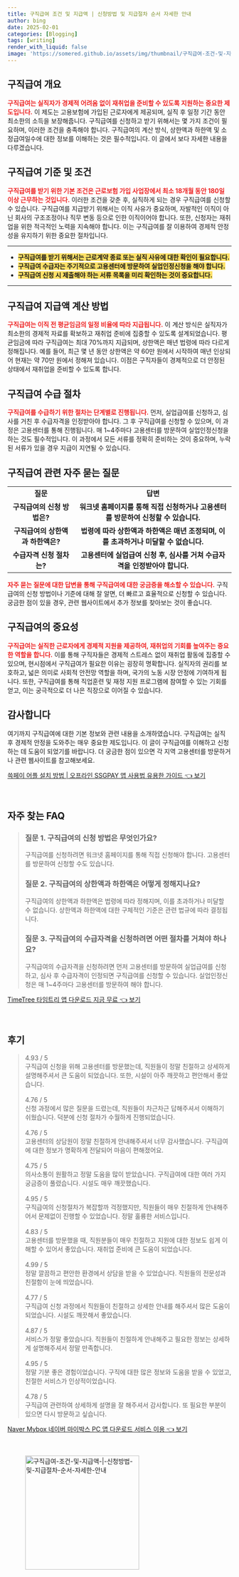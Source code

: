 ```yaml
---
title: 구직급여 조건 및 지급액 | 신청방법 및 지급절차 순서 자세한 안내
author: bing
date: 2025-02-01
categories: [Blogging]
tags: [writing]
render_with_liquid: false
image: 'https://somered.github.io/assets/img/thumbnail/구직급여-조건-및-지급액-|-신청방법-및-지급절차-순서-자세한-안내.webp'
---
```



<h2 id='구직급여 개요'>구직급여 개요</h2>

<p><b><span style="color: #ee2323;">구직급여는 실직자가 경제적 어려움 없이 재취업을 준비할 수 있도록 지원하는 중요한 제도입니다.</span></b> 이 제도는 고용보험에 가입된 근로자에게 제공되며, 실직 후 일정 기간 동안 최소한의 소득을 보장해줍니다. 구직급여를 신청하고 받기 위해서는 몇 가지 조건이 필요하며, 이러한 조건을 충족해야 합니다. 구직급여의 계산 방식, 상한액과 하한액 및 소정급여일수에 대한 정보를 이해하는 것은 필수적입니다. 이 글에서 보다 자세한 내용을 다루겠습니다.</p>

<h2 id='구직급여 기준 및 조건'>구직급여 기준 및 조건</h2>

<p><b><span style="color: #ee2323;">구직급여를 받기 위한 기본 조건은 근로보험 가입 사업장에서 최소 18개월 동안 180일 이상 근무하는 것입니다.</span></b> 이러한 조건을 갖춘 후, 실직하게 되는 경우 구직급여를 신청할 수 있습니다. 구직급여를 지급받기 위해서는 이직 사유가 중요하며, 자발적인 이직이 아닌 회사의 구조조정이나 직무 변동 등으로 인한 이직이어야 합니다. 또한, 신청자는 재취업을 위한 적극적인 노력을 지속해야 합니다. 이는 구직급여를 잘 이용하여 경제적 안정성을 유지하기 위한 중요한 절차입니다.</p>

<hr />

<ul>
    <li><b><span style="background-color: #ffe066;">구직급여를 받기 위해서는 근로계약 종료 또는 실직 사유에 대한 확인이 필요합니다.</span></b></li>
    <li><b><span style="background-color: #ffe066;">구직급여 수급자는 주기적으로 고용센터에 방문하여 실업인정신청을 해야 합니다.</span></b></li>
    <li><b><span style="background-color: #ffe066;">구직급여 신청 시 제출해야 하는 서류 목록을 미리 확인하는 것이 중요합니다.</span></b></li>
</ul>

<hr />

<h2 id='구직급여 지급액 계산 방법'>구직급여 지급액 계산 방법</h2>

<p><b><span style="color: #ee2323;">구직급여는 이직 전 평균임금의 일정 비율에 따라 지급됩니다.</span></b> 이 계산 방식은 실직자가 최소한의 경제적 자료를 확보하고 재취업 준비에 집중할 수 있도록 설계되었습니다. 평균임금에 따라 구직급여는 최대 70%까지 지급되며, 상한액은 매년 법령에 따라 다르게 정해집니다. 예를 들어, 최근 몇 년 동안 상한액은 약 60만 원에서 시작하여 매년 인상되어 현재는 약 70만 원에서 정해져 있습니다. 이점은 구직자들이 경제적으로 더 안정된 상태에서 재취업을 준비할 수 있도록 합니다.</p>

<h2 id='구직급여 수급 절차'>구직급여 수급 절차</h2>

<p><b><span style="color: #ee2323;">구직급여를 수급하기 위한 절차는 단계별로 진행됩니다.</span></b> 먼저, 실업급여를 신청하고, 심사를 거친 후 수급자격을 인정받아야 합니다. 그 후 구직급여를 신청할 수 있으며, 이 과정은 고용센터를 통해 진행됩니다. 매 1~4주마다 고용센터를 방문하여 실업인정신청을 하는 것도 필수적입니다. 이 과정에서 모든 서류를 정확히 준비하는 것이 중요하며, 누락된 서류가 있을 경우 지급이 지연될 수 있습니다.</p>

<h2 id='구직급여 관련 자주 묻는 질문'>구직급여 관련 자주 묻는 질문</h2>

<table>
    <tr>
        <td style="text-align: center; height: 17px;"><b>질문</b></td>
        <td style="text-align: center; height: 17px;"><b>답변</b></td>
    </tr>
    <tr>
        <td style="text-align: center; height: 17px;"><b>구직급여의 신청 방법은?</b></td>
        <td style="text-align: center; height: 17px;"><b>워크넷 홈페이지를 통해 직접 신청하거나 고용센터를 방문하여 신청할 수 있습니다.</b></td>
    </tr>
    <tr>
        <td style="text-align: center; height: 17px;"><b>구직급여의 상한액과 하한액은?</b></td>
        <td style="text-align: center; height: 17px;"><b>법령에 따라 상한액과 하한액은 매년 조정되며, 이를 초과하거나 미달할 수 없습니다.</b></td>
    </tr>
    <tr>
        <td style="text-align: center; height: 17px;"><b>수급자격 신청 절차는?</b></td>
        <td style="text-align: center; height: 17px;"><b>고용센터에 실업급여 신청 후, 심사를 거쳐 수급자격을 인정받아야 합니다.</b></td>
    </tr>
</table>

<p><b><span style="color: #ee2323;">자주 묻는 질문에 대한 답변을 통해 구직급여에 대한 궁금증을 해소할 수 있습니다.</span></b> 구직급여의 신청 방법이나 기준에 대해 잘 알면, 더 빠르고 효율적으로 신청할 수 있습니다. 궁금한 점이 있을 경우, 관련 웹사이트에서 추가 정보를 찾아보는 것이 좋습니다.</p>

<h2 id='구직급여의 중요성'>구직급여의 중요성</h2>

<p><b><span style="color: #ee2323;">구직급여는 실직한 근로자에게 경제적 지원을 제공하여, 재취업의 기회를 높여주는 중요한 역할을 합니다.</span></b> 이를 통해 구직자들은 경제적 스트레스 없이 재취업 활동에 집중할 수 있으며, 현시점에서 구직급여가 필요한 이유는 굉장히 명확합니다. 실직자의 권리를 보호하고, 넓은 의미로 사회적 안전망 역할을 하며, 국가의 노동 시장 안정에 기여하게 됩니다. 또한, 구직급여를 통해 직업훈련 및 재정 지원 프로그램에 참여할 수 있는 기회를 얻고, 이는 궁극적으로 더 나은 직장으로 이어질 수 있습니다.</p>

<h2 id='감사합니다'>감사합니다</h2>

<p>여기까지 구직급여에 대한 기본 정보와 관련 내용을 소개하였습니다. 구직급여는 실직 후 경제적 안정을 도와주는 매우 중요한 제도입니다. 이 글이 구직급여를 이해하고 신청하는 데 도움이 되었기를 바랍니다. 더 궁금한 점이 있으면 각 지역 고용센터를 방문하거나 관련 웹사이트를 참고해보세요.</p>


<p><a class="click-button" title="쓱페이 어플 설치 방법 | 오프라인 SSGPAY 앱 사용법 유용한 가이드" href="https://somered.github.io/posts/%EC%93%B1%ED%8E%98%EC%9D%B4-%EC%96%B4%ED%94%8C-%EC%84%A4%EC%B9%98-%EB%B0%A9%EB%B2%95-%EC%98%A4%ED%94%84%EB%9D%BC%EC%9D%B8-SSGPAY-%EC%95%B1-%EC%82%AC%EC%9A%A9%EB%B2%95-%EC%9C%A0%EC%9A%A9%ED%95%9C-%EA%B0%80%EC%9D%B4%EB%93%9C/" rel="dofollow">쓱페이 어플 설치 방법 | 오프라인 SSGPAY 앱 사용법 유용한 가이드 👈 보기</a></p><br>
<h2 id='자주_찾는_FAQ'>자주 찾는 FAQ</h2>
<div itemscope="" itemtype="https://schema.org/FAQPage"> 
<blockquote> 
<div itemscope="" itemprop="mainEntity" itemtype="https://schema.org/Question"> 
<h3 itemprop="name">질문 1. 구직급여의 신청 방법은 무엇인가요?</h3> 
<div itemscope="" itemprop="acceptedAnswer" itemtype="https://schema.org/Answer"> 
<span itemprop="text"> 
<p>구직급여를 신청하려면 워크넷 홈페이지를 통해 직접 신청해야 합니다. 고용센터를 방문하여 신청할 수도 있습니다.</p> 
</span> 
</div> 
</div> 

<div itemscope="" itemprop="mainEntity" itemtype="https://schema.org/Question"> 
<h3 itemprop="name">질문 2. 구직급여의 상한액과 하한액은 어떻게 정해지나요?</h3> 
<div itemscope="" itemprop="acceptedAnswer" itemtype="https://schema.org/Answer"> 
<span itemprop="text"> 
<p>구직급여의 상한액과 하한액은 법령에 따라 정해지며, 이를 초과하거나 미달할 수 없습니다. 상한액과 하한액에 대한 구체적인 기준은 관련 법규에 따라 결정됩니다.</p> 
</span> 
</div> 
</div> 

<div itemscope="" itemprop="mainEntity" itemtype="https://schema.org/Question"> 
<h3 itemprop="name">질문 3. 구직급여의 수급자격을 신청하려면 어떤 절차를 거쳐야 하나요?</h3> 
<div itemscope="" itemprop="acceptedAnswer" itemtype="https://schema.org/Answer"> 
<span itemprop="text"> 
<p>구직급여의 수급자격을 신청하려면 먼저 고용센터를 방문하여 실업급여를 신청하고, 심사 후 수급자격이 인정되면 구직급여를 신청할 수 있습니다. 실업인정신청은 매 1~4주마다 고용센터를 방문하여 해야 합니다.</p> 
</span> 
</div> 
</div> 
</blockquote> 
</div>
<p><a class="click-button" title="TimeTree 타임트리 앱 다운로드 지금 무료" href="https://somered.github.io/posts/TimeTree-%ED%83%80%EC%9E%84%ED%8A%B8%EB%A6%AC-%EC%95%B1-%EB%8B%A4%EC%9A%B4%EB%A1%9C%EB%93%9C-%EC%A7%80%EA%B8%88-%EB%AC%B4%EB%A3%8C/" rel="dofollow">TimeTree 타임트리 앱 다운로드 지금 무료 👈 보기</a></p><br>
<h2 id='후기'>후기</h2>
<div itemscope itemtype="https://schema.org/Product">
  <blockquote>
  <div itemprop="review" itemscope itemtype="https://schema.org/Review">
      <div itemprop="reviewRating" itemscope itemtype="https://schema.org/Rating"> <span itemprop="ratingValue">4.93</span> / <span itemprop="bestRating">5</span> </div>
      <span itemprop="reviewBody">구직급여 신청을 위해 고용센터를 방문했는데, 직원들이 정말 친절하고 상세하게 설명해주셔서 큰 도움이 되었습니다. 또한, 시설이 아주 깨끗하고 편안해서 좋았습니다.</span>
  </div>
  <br>
  <div itemprop="review" itemscope itemtype="https://schema.org/Review">
      <div itemprop="reviewRating" itemscope itemtype="https://schema.org/Rating"> <span itemprop="ratingValue">4.76</span> / <span itemprop="bestRating">5</span> </div>
      <span itemprop="reviewBody">신청 과정에서 많은 질문을 드렸는데, 직원들이 차근차근 답해주셔서 이해하기 쉬웠습니다. 덕분에 신청 절차가 수월하게 진행되었습니다.</span>
  </div>
  <br>
  <div itemprop="review" itemscope itemtype="https://schema.org/Review">
      <div itemprop="reviewRating" itemscope itemtype="https://schema.org/Rating"> <span itemprop="ratingValue">4.76</span> / <span itemprop="bestRating">5</span> </div>
      <span itemprop="reviewBody">고용센터의 상담원이 정말 친절하게 안내해주셔서 너무 감사했습니다. 구직급여에 대한 정보가 명확하게 전달되어 마음이 편해졌어요.</span>
  </div>
  <br>
  <div itemprop="review" itemscope itemtype="https://schema.org/Review">
      <div itemprop="reviewRating" itemscope itemtype="https://schema.org/Rating"> <span itemprop="ratingValue">4.75</span> / <span itemprop="bestRating">5</span> </div>
      <span itemprop="reviewBody">의사소통이 원활하고 정말 도움을 많이 받았습니다. 구직급여에 대한 여러 가지 궁금증이 풀렸습니다. 시설도 매우 깨끗했습니다.</span>
  </div>
  <br>
  <div itemprop="review" itemscope itemtype="https://schema.org/Review">
      <div itemprop="reviewRating" itemscope itemtype="https://schema.org/Rating"> <span itemprop="ratingValue">4.95</span> / <span itemprop="bestRating">5</span> </div>
      <span itemprop="reviewBody">구직급여의 신청절차가 복잡할까 걱정했지만, 직원들이 매우 친절하게 안내해주어서 문제없이 진행할 수 있었습니다. 정말 훌륭한 서비스입니다.</span>
  </div>
  <br>
  <div itemprop="review" itemscope itemtype="https://schema.org/Review">
      <div itemprop="reviewRating" itemscope itemtype="https://schema.org/Rating"> <span itemprop="ratingValue">4.83</span> / <span itemprop="bestRating">5</span> </div>
      <span itemprop="reviewBody">고용센터를 방문했을 때, 직원분들이 매우 친절하고 지원에 대한 정보도 쉽게 이해할 수 있어서 좋았습니다. 재취업 준비에 큰 도움이 되었습니다.</span>
  </div>
  <br>
  <div itemprop="review" itemscope itemtype="https://schema.org/Review">
      <div itemprop="reviewRating" itemscope itemtype="https://schema.org/Rating"> <span itemprop="ratingValue">4.99</span> / <span itemprop="bestRating">5</span> </div>
      <span itemprop="reviewBody">정말 깔끔하고 편안한 환경에서 상담을 받을 수 있었습니다. 직원들의 전문성과 친절함이 눈에 띄었습니다.</span>
  </div>
  <br>
  <div itemprop="review" itemscope itemtype="https://schema.org/Review">
      <div itemprop="reviewRating" itemscope itemtype="https://schema.org/Rating"> <span itemprop="ratingValue">4.77</span> / <span itemprop="bestRating">5</span> </div>
      <span itemprop="reviewBody">구직급여 신청 과정에서 직원들이 친절하고 상세한 안내를 해주셔서 많은 도움이 되었습니다. 시설도 깨끗해서 좋았습니다.</span>
  </div>
  <br>
  <div itemprop="review" itemscope itemtype="https://schema.org/Review">
      <div itemprop="reviewRating" itemscope itemtype="https://schema.org/Rating"> <span itemprop="ratingValue">4.87</span> / <span itemprop="bestRating">5</span> </div>
      <span itemprop="reviewBody">서비스가 정말 좋았습니다. 직원들이 친절하게 안내해주고 필요한 정보는 상세하게 설명해주셔서 정말 만족합니다.</span>
  </div>
  <br>
  <div itemprop="review" itemscope itemtype="https://schema.org/Review">
      <div itemprop="reviewRating" itemscope itemtype="https://schema.org/Rating"> <span itemprop="ratingValue">4.95</span> / <span itemprop="bestRating">5</span> </div>
      <span itemprop="reviewBody">정말 기분 좋은 경험이었습니다. 구직에 대한 많은 정보와 도움을 받을 수 있었고, 친절한 서비스가 인상적이었습니다.</span>
  </div>
  <br>
  <div itemprop="review" itemscope itemtype="https://schema.org/Review">
      <div itemprop="reviewRating" itemscope itemtype="https://schema.org/Rating"> <span itemprop="ratingValue">4.78</span> / <span itemprop="bestRating">5</span> </div>
      <span itemprop="reviewBody">구직급여 관련하여 상세하게 설명을 잘 해주셔서 감사합니다. 또 필요한 부분이 있으면 다시 방문하고 싶습니다.</span>
  </div>
  </blockquote>
</div>
<p><a class="click-button" title="Naver Mybox 네이버 마이박스 PC 앱 다운로드 서비스 이용" href="https://somered.github.io/posts/Naver-Mybox-%EB%84%A4%EC%9D%B4%EB%B2%84-%EB%A7%88%EC%9D%B4%EB%B0%95%EC%8A%A4-PC-%EC%95%B1-%EB%8B%A4%EC%9A%B4%EB%A1%9C%EB%93%9C-%EC%84%9C%EB%B9%84%EC%8A%A4-%EC%9D%B4%EC%9A%A9/" rel="dofollow">Naver Mybox 네이버 마이박스 PC 앱 다운로드 서비스 이용 👈 보기</a></p><br>
<figure class="image"><img src="https://somered.github.io/assets/img/thumbnail/구직급여-조건-및-지급액-|-신청방법-및-지급절차-순서-자세한-안내.webp" alt="구직급여-조건-및-지급액-|-신청방법-및-지급절차-순서-자세한-안내" width="256" height="256"></figure>